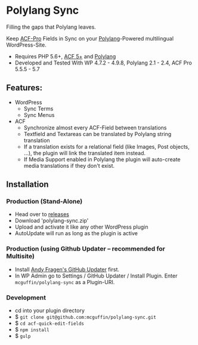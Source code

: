 Polylang Sync
=============

Filling the gaps that Polylang leaves.

Keep [ACF-Pro](https://www.advancedcustomfields.com) Fields in Sync on your
[Polylang](http://polylang.wordpress.com)-Powered multilingual WordPress-Site.

 - Requires PHP 5.6+, [ACF 5+](https://www.advancedcustomfields.com/pro) and [Polylang](http://polylang.wordpress.com)
 - Developed and Tested With WP 4.7.2 - 4.9.8, Polylang 2.1 - 2.4, ACF Pro 5.5.5 - 5.7


 Features:
 ---------
  - WordPress
  	- Sync Terms
  	- Sync Menus
  - ACF
  	- Synchronize almost every ACF-Field between translations
  	- Textfield and Textareas can be translated by Polylang string translation
  	- If a translation exists for a relational field (like Images, Post objects, ...), the plugin will link the translated item instead.
  	- If Media Support enabled in Polylang the plugin will auto-create media translations if they don't exist.


Installation
------------

### Production (Stand-Alone)
 - Head over to [releases](../../releases)
 - Download 'polylang-sync.zip'
 - Upload and activate it like any other WordPress plugin
 - AutoUpdate will run as long as the plugin is active

### Production (using Github Updater – recommended for Multisite)
 - Install [Andy Fragen's GitHub Updater](https://github.com/afragen/github-updater) first.
 - In WP Admin go to Settings / GitHub Updater / Install Plugin. Enter `mcguffin/polylang-sync` as a Plugin-URI.

### Development
 - cd into your plugin directory
 - $ `git clone git@github.com:mcguffin/polylang-sync.git`
 - $ `cd acf-quick-edit-fields`
 - $ `npm install`
 - $ `gulp`
